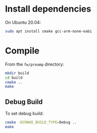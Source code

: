 # Install dependencies
On Ubuntu 20.04:
```sh
sudo apt install cmake gcc-arm-none-eabi
```

# Compile
From the `fw/preamp` directory:
```sh
mkdir build
cd build
cmake ..
make
```

## Debug Build
To set debug build:
```sh
cmake -DCMAKE_BUILD_TYPE=Debug ..
make
```
